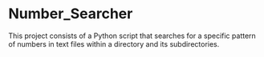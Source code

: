 # Number_Searcher
This project consists of a Python script that searches for a specific pattern of numbers in text files within a directory and its subdirectories.
